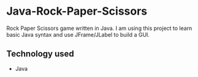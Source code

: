 # Java-Rock-Paper-Scissors
Rock Paper Scissors game written in Java.  I am using this project to learn basic Java syntax and use JFrame/JLabel to build a GUI.

## Technology used
* Java
